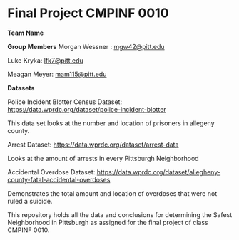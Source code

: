 # Final Project CMPINF 0010

**Team Name**

**Group Members**
Morgan Wessner : mgw42@pitt.edu

Luke Kryka: lfk7@pitt.edu

Meagan Meyer: mam115@pitt.edu

**Datasets**

Police Incident Blotter Census Dataset:
https://data.wprdc.org/dataset/police-incident-blotter

This data set looks at the number and location of prisoners in allegeny county. 

Arrest Dataset:
https://data.wprdc.org/dataset/arrest-data

Looks at the amount of arrests in every Pittsburgh Neighborhood

Accidental Overdose Dataset:
https://data.wprdc.org/dataset/allegheny-county-fatal-accidental-overdoses

Demonstrates the total amount and location of overdoses that were not ruled a suicide.

This repository holds all the data and conclusions for determining the Safest Neighborhood in Pittsburgh as assigned for the final project of class CMPINF 0010.
